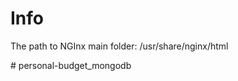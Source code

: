 # Info

The path to NGInx main folder:
/usr/share/nginx/html

#   p e r s o n a l - b u d g e t _ m o n g o d b  
 